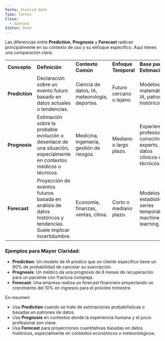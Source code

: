 ```yaml
---
Fecha: Invalid date
Tipo: Tareas
Clase:
  - Santana
Status: Done
---
```

Las diferencias entre **Prediction**, **Prognosis** y **Forecast** radican principalmente en su contexto de uso y su enfoque específico. Aquí tienes una comparación clara:

|                |                                                                                                                     |                                               |                          |                                                                           |
| -------------- | ------------------------------------------------------------------------------------------------------------------- | --------------------------------------------- | ------------------------ | ------------------------------------------------------------------------- |
| **Concepto**   | **Definición**                                                                                                      | **Contexto Común**                            | **Enfoque Temporal**     | **Base para la Estimación**                                               |
| **Prediction** | Declaración sobre un evento futuro basado en datos actuales o tendencias.                                           | Ciencia de datos, IA, meteorología, deportes. | Futuro cercano o lejano. | Modelos matemáticos, IA, patrones históricos.                             |
| **Prognosis**  | Estimación sobre la probable evolución o desenlace de una situación, especialmente en contextos médicos o técnicos. | Medicina, ingeniería, gestión de riesgos.     | Mediano o largo plazo.   | Experiencia profesional, conocimiento experto, datos clínicos o técnicos. |
| **Forecast**   | Proyección de eventos futuros basada en análisis de datos históricos y tendencias. Suele implicar incertidumbre.    | Economía, finanzas, ventas, clima.            | Corto o mediano plazo.   | Modelos estadísticos, series temporales, machine learning.                |

### Ejemplos para Mayor Claridad:

- **Prediction**: Un modelo de IA predice que un cliente específico tiene un 80% de probabilidad de cancelar su suscripción.
- **Prognosis**: Un médico da una prognosis de 6 meses de recuperación para un paciente con fractura compleja.
- **Forecast**: Una empresa realiza un forecast financiero proyectando un crecimiento del 10% en ingresos para el próximo trimestre.

En resumen:

- Usa **Prediction** cuando se trate de estimaciones probabilísticas o basadas en patrones de datos.
- Usa **Prognosis** en contextos donde la experiencia humana y el juicio profesional son clave.
- Usa **Forecast** para proyecciones cuantitativas basadas en datos históricos, especialmente en contextos económicos o meteorológicos. 

